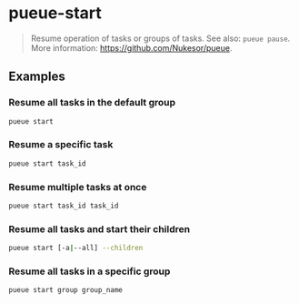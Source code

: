 # pueue-start

> Resume operation of tasks or groups of tasks. See also: `pueue pause`. More information: <https://github.com/Nukesor/pueue>.

## Examples

### Resume all tasks in the default group

```bash
pueue start
```

### Resume a specific task

```bash
pueue start task_id
```

### Resume multiple tasks at once

```bash
pueue start task_id task_id
```

### Resume all tasks and start their children

```bash
pueue start [-a|--all] --children
```

### Resume all tasks in a specific group

```bash
pueue start group group_name
```
